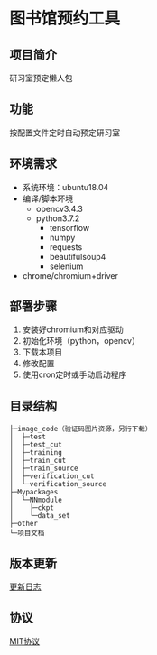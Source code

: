 # 图书馆预约工具
## 项目简介
研习室预定懒人包
## 功能
按配置文件定时自动预定研习室
## 环境需求
- 系统环境：ubuntu18.04
- 编译/脚本环境
  - opencv3.4.3
  - python3.7.2
    - tensorflow
    - numpy
    - requests
    - beautifulsoup4
    - selenium
- chrome/chromium+driver
## 部署步骤
1. 安装好chromium和对应驱动
2. 初始化环境（python，opencv）
3. 下载本项目
4. 修改配置
5. 使用cron定时或手动启动程序
## 目录结构
```shell
├─image_code（验证码图片资源，另行下载）       
│  ├─test
│  ├─test_cut       
│  ├─training       
│  ├─train_cut      
│  ├─train_source   
│  ├─verification_cut   
│  └─verification_source
├─Mypackages
│  └─NNmodule
│    ├─ckpt
│    └─data_set 
├─other
└─项目文档
```
## 版本更新
[更新日志](./项目文档/changelog.md)
## 协议
[MIT协议](./LICENSE.md)